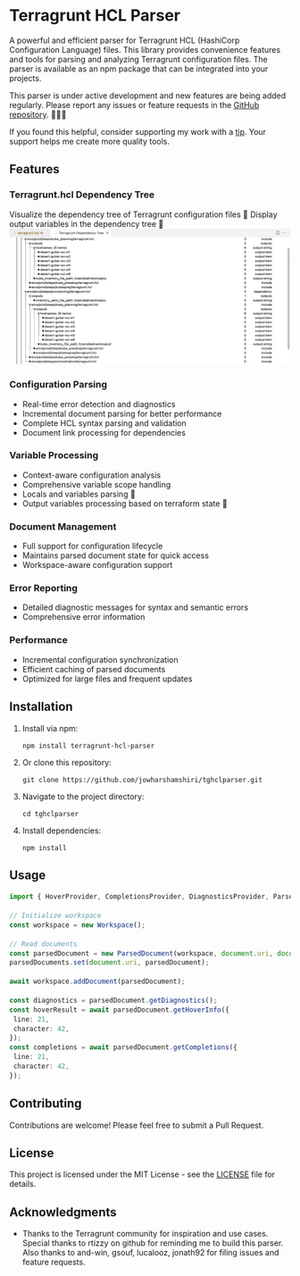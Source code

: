 # Terragrunt HCL Parser

A powerful and efficient parser for Terragrunt HCL (HashiCorp Configuration Language) files. This library provides convenience features and tools for parsing and analyzing Terragrunt configuration files. The parser is available as an npm package that can be integrated into your projects.

This parser is under active development and new features are being added regularly. Please report any issues or feature requests in the [GitHub repository](https://github.com/jowharshamshiri/tghclparser/issues). 🚀🚀🚀

If you found this helpful, consider supporting my work with a [tip](https://ko-fi.com/jowharshamshiri). Your support helps me create more quality tools.

## Features

### Terragrunt.hcl Dependency Tree

Visualize the dependency tree of Terragrunt configuration files 🚀
Display output variables in the dependency tree 🚀
![Dependency Tree](images/dependency-tree-w-outputs.png)

### Configuration Parsing

- Real-time error detection and diagnostics
- Incremental document parsing for better performance
- Complete HCL syntax parsing and validation
- Document link processing for dependencies

### Variable Processing

- Context-aware configuration analysis
- Comprehensive variable scope handling
- Locals and variables parsing 🚀
- Output variables processing based on terraform state 🚀

### Document Management

- Full support for configuration lifecycle
- Maintains parsed document state for quick access
- Workspace-aware configuration support

### Error Reporting

- Detailed diagnostic messages for syntax and semantic errors
- Comprehensive error information

### Performance

- Incremental configuration synchronization
- Efficient caching of parsed documents
- Optimized for large files and frequent updates

## Installation

1. Install via npm:

   ```
   npm install terragrunt-hcl-parser
   ```

2. Or clone this repository:

   ```
   git clone https://github.com/jowharshamshiri/tghclparser.git
   ```

3. Navigate to the project directory:

   ```
   cd tghclparser
   ```

4. Install dependencies:

   ```
   npm install
   ```

## Usage

```typescript
import { HoverProvider, CompletionsProvider, DiagnosticsProvider, ParsedDocument, Workspace, Token } from 'tghclparser';

// Initialize workspace
const workspace = new Workspace();

// Read documents
const parsedDocument = new ParsedDocument(workspace, document.uri, document.getText());
parsedDocuments.set(document.uri, parsedDocument);

await workspace.addDocument(parsedDocument);

const diagnostics = parsedDocument.getDiagnostics();
const hoverResult = await parsedDocument.getHoverInfo({
 line: 21,
 character: 42,
});
const completions = await parsedDocument.getCompletions({
 line: 21,
 character: 42,
});

```

## Contributing

Contributions are welcome! Please feel free to submit a Pull Request.

## License

This project is licensed under the MIT License - see the [LICENSE](LICENSE) file for details.

## Acknowledgments

- Thanks to the Terragrunt community for inspiration and use cases. Special thanks to rtizzy on github for reminding me to build this parser. Also thanks to and-win, gsouf, lucalooz, jonath92 for filing issues and feature requests.
